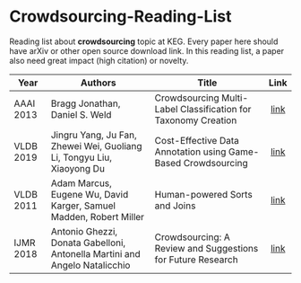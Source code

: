 # Crowdsourcing-Reading-List

Reading list about **crowdsourcing** topic at KEG. Every paper here should have arXiv or other open source download link. In this reading list, a paper also need great impact (high citation) or novelty.

| Year      | Authors                                                      | Title                                                        |                             Link                             |
| --------- | ------------------------------------------------------------ | ------------------------------------------------------------ | :----------------------------------------------------------: |
| AAAI 2013 | Bragg Jonathan, Daniel S. Weld                               | Crowdsourcing Multi-Label Classification for Taxonomy Creation | [link](https://www.aaai.org/ocs/index.php/HCOMP/HCOMP13/paper/viewFile/7560/7400) |
| VLDB 2019 | Jingru Yang, Ju Fan, Zhewei Wei, Guoliang Li, Tongyu Liu, Xiaoyong Du | Cost-Effective Data Annotation using Game-Based Crowdsourcing | [link](http://dbgroup.cs.tsinghua.edu.cn/ligl/papers/vldb19-crowd.pdf) |
| VLDB 2011 | Adam Marcus, Eugene Wu, David Karger, Samuel Madden, Robert Miller | Human-powered Sorts and Joins                                |           [link](https://arxiv.org/abs/1109.6881)            |
| IJMR 2018 | Antonio Ghezzi, Donata Gabelloni, Antonella Martini and Angelo Natalicchio | Crowdsourcing: A Review and Suggestions for Future Research  | [link](https://onlinelibrary.wiley.com/doi/pdf/10.1111/ijmr.12135) |

